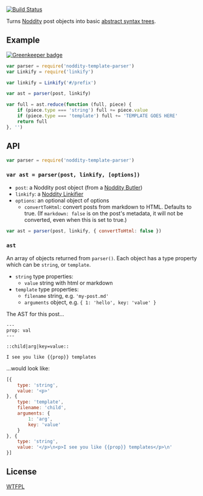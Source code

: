 [![Build Status](https://travis-ci.org/TehShrike/noddity-template-parser.svg)](https://travis-ci.org/TehShrike/noddity-template-parser)

Turns [Noddity](http://noddity.com) post objects into basic [abstract syntax trees](https://en.wikipedia.org/wiki/Abstract_syntax_tree).

## Example

[![Greenkeeper badge](https://badges.greenkeeper.io/TehShrike/noddity-template-parser.svg)](https://greenkeeper.io/)

```js
var parser = require('noddity-template-parser')
var Linkify = require('linkify')

var linkify = Linkify('#/prefix')

var ast = parser(post, linkify)

var full = ast.reduce(function (full, piece) {
	if (piece.type === 'string') full += piece.value
	if (piece.type === 'template') full += 'TEMPLATE GOES HERE'
	return full
}, '')
```

## API

```js
var parser = require('noddity-template-parser')
```

### `var ast = parser(post, linkify, [options])`

- `post`: a Noddity post object (from a [Noddity Butler](https://github.com/TehShrike/noddity-butler))
- `linkify`: a [Noddity Linkifier](https://github.com/TehShrike/noddity-linkifier)
- `options`: an optional object of options
	- `convertToHtml`: convert posts from markdown to HTML. Defaults to true. (If `markdown: false` is on the post's metadata, it will not be converted, even when this is set to true.)

```js
var ast = parser(post, linkify, { convertToHtml: false })
```

### `ast`

An array of objects returned from `parser()`. Each object has a type property which can be `string`, or `template`.

- `string` type properties:
	- `value` string with html or markdown
- `template` type properties:
	- `filename` string, e.g. `'my-post.md'`
	- `arguments` object, e.g. `{ 1: 'hello', key: 'value' }`

The AST for this post...

```
---
prop: val
---

::child|arg|key=value::

I see you like {{prop}} templates
```

...would look like:

```js
[{
	type: 'string',
	value: '<p>'
}, {
	type: 'template',
	filename: 'child',
	arguments: {
		1: 'arg',
		key: 'value'
	}
}, {
	type: 'string',
	value: '</p>\n<p>I see you like {{prop}} templates</p>\n'
}]
```

## License

[WTFPL](http://wtfpl2.com)
